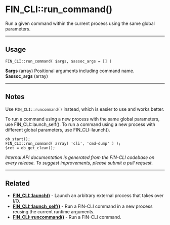 # FIN_CLI::run_command()

Run a given command within the current process using the same global parameters.

***

## Usage

    FIN_CLI::run_command( $args, $assoc_args = [] )

<div>
<strong>$args</strong> (array) Positional arguments including command name.<br />
<strong>$assoc_args</strong> (array) <br />
</div>


***

## Notes

Use `FIN_CLI::runcommand()` instead, which is easier to use and works better.

To run a command using a new process with the same global parameters,
use FIN_CLI::launch_self(). To run a command using a new process with
different global parameters, use FIN_CLI::launch().

```
ob_start();
FIN_CLI::run_command( array( 'cli', 'cmd-dump' ) );
$ret = ob_get_clean();
```


*Internal API documentation is generated from the FIN-CLI codebase on every release. To suggest improvements, please submit a pull request.*


***

## Related

<ul>



<li><strong><a href="https://make.wordpress.org/cli/handbook/internal-api/fin-cli-launch/">FIN_CLI::launch()</a></strong> - Launch an arbitrary external process that takes over I/O.</li>


<li><strong><a href="https://make.wordpress.org/cli/handbook/internal-api/fin-cli-launch-self/">FIN_CLI::launch_self()</a></strong> - Run a FIN-CLI command in a new process reusing the current runtime arguments.</li>


<li><strong><a href="https://make.wordpress.org/cli/handbook/internal-api/fin-cli-runcommand/">FIN_CLI::runcommand()</a></strong> - Run a FIN-CLI command.</li>



</ul>


